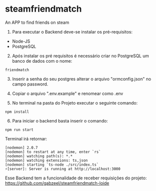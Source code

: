 # steamfriendmatch
An APP to find friends on steam
1. Para executar o Backend deve-se instalar os pré-requisitos:

* Node-JS 
* PostgreSQL

2. Após instalar os pré requisitos é necessário criar no PostgreSQL um banco de dados com o nome:

`friendmatch`

3. Inserir a senha do seu postgres alterar o arquivo "ormconfig.json" no campo password.

4. Copiar o arquivo ".env.example" e renomear como .env

5. No terminal na pasta do Projeto executar o seguinte comando:

`npm install`

6. Para iniciar o backend basta inserir o comando:

`npm run start`

Terminal irá retornar:
```
[nodemon] 2.0.7
[nodemon] to restart at any time, enter `rs`
[nodemon] watching path(s): *.*
[nodemon] watching extensions: ts,json
[nodemon] starting `ts-node ./src/index.ts`
⚡️[server]: Server is running at http://localhost:3000
```

Esse Backend tem a funcionalidade de receber requisições do projeto:
https://github.com/gabzeel/steamfriendmatch-loide

